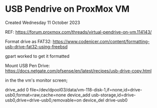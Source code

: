 # USB Pendrive on ProxMox VM
Created Wednesday 11 October 2023

REF: <https://forum.proxmox.com/threads/virtual-pendrive-on-vm.114143/>

Format drive as FAT32: <https://www.codenicer.com/content/formatting-usb-drive-fat32-using-freebsd>

gpart worked to get it formatted

Mount USB Pen Drive: <https://docs.netgate.com/pfsense/en/latest/recipes/usb-drive-copy.html>

in the the vm's monitor screen;

drive_add 0 file=/dev/dpool03/data/vm-118-disk-1,if=none,id=drive-usb0,format=raw,cache=none
device_add usb-storage,id=drive-usb0,drive=drive-usb0,removable=on
device_del drive-usb0


